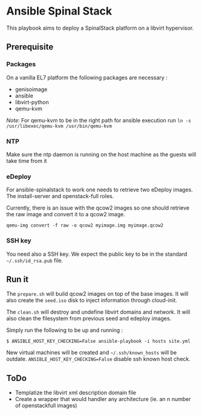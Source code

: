 Ansible Spinal Stack
====================

This playbook aims to deploy a SpinalStack platform on a libvirt hypervisor.

Prerequisite
------------

### Packages

On a vanilla EL7 platform the following packages are necessary :

  * genisoimage
  * ansible
  * libvirt-python
  * qemu-kvm

*Note*: For qemu-kvm to be in the right path for ansible execution run `ln -s /usr/libexec/qemu-kvm /usr/bin/qemu-kvm`

### NTP

Make sure the ntp daemon is running on the host machine as the guests will take time from it

### eDeploy

For ansible-spinalstack to work one needs to retrieve two eDeploy images. The install-server and openstack-full roles.

Currently, there is an issue with the qcow2 images so one should retrieve the raw image and convert it to a qcow2 image.

```
qemu-img convert -f raw -o qcow2 myimage.img myimage.qcow2
```

### SSH key

You need also a SSH key. We expect the public key to be in the standard `~/.ssh/id_rsa.pub` file.

Run it
------

The `prepare.sh` will build qcow2 images on top of the base images. It will also create the `seed.iso` disk to inject information through cloud-init.

The `clean.sh` will destroy and undefine libvirt domains and network. It will also clean the filesystem from previous seed and edeploy images.

Simply run the following to be up and running :

    $ ANSIBLE_HOST_KEY_CHECKING=False ansible-playbook -i hosts site.yml

New virtual machines will be created and `~/.ssh/known_hosts` will be outdate.
`ANSIBLE_HOST_KEY_CHECKING=False` disable ssh known host check.

ToDo
----

* Templatize the libvirt xml description domain file
* Create a wrapper that would handler any architecture (ie. an n number of openstackfull images)
